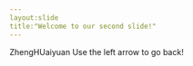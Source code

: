 ```yaml
---
layout:slide
title:"Welcome to our second slide!"
---
```

ZhengHUaiyuan
Use the left arrow to go back!
